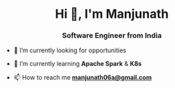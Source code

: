 <h1 align="center">Hi 👋, I'm Manjunath</h1>
<h3 align="center">Software Engineer from India</h3>

- 🔭 I’m currently looking for opportunities

- 🌱 I’m currently learning **Apache Spark** & **K8s**


- 📫 How to reach me **manjunath06a@gmail.com**


<br />
<p></p>

